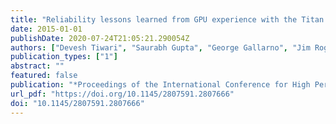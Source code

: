```yaml
---
title: "Reliability lessons learned from GPU experience with the Titan supercomputer at Oak Ridge leadership computing facility"
date: 2015-01-01
publishDate: 2020-07-24T21:05:21.290054Z
authors: ["Devesh Tiwari", "Saurabh Gupta", "George Gallarno", "Jim Rogers", "Don Maxwell"]
publication_types: ["1"]
abstract: ""
featured: false
publication: "*Proceedings of the International Conference for High Performance Computing, Networking, Storage and Analysis, SC 2015, Austin, TX, USA, November 15-20, 2015*"
url_pdf: "https://doi.org/10.1145/2807591.2807666"
doi: "10.1145/2807591.2807666"
---
```


